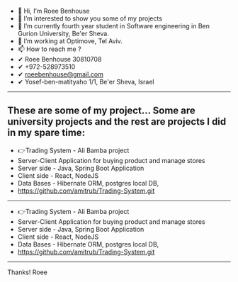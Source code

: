 - 👋 Hi, I’m Roee Benhouse
- 👀 I’m interested to show you some of my projects
- 🌱 I’m currently fourth year student in Software engineering in Ben Gurion University, Be'er Sheva. 
- 💞️ I’m working at Optimove, Tel Aviv.
- 📫 How to reach me ?
- ✔ Roee Benhouse 30810708                          
- ✔ +972-528973510                                      
- ✔ roeebenhouse@gmail.com                              
- ✔ Yosef-ben-matityaho 1/1, Be'er Sheva, Israel        
                       
---------------------------------------------------------------------
These are some of my project... Some are university projects and the rest are projects I did in my spare time:
---------------------------------------------------------------------

- 👉Trading System - Ali Bamba project
- Server-Client Application for buying product and manage stores
- Server side - Java, Spring Boot Application
- Client side - React, NodeJS
- Data Bases - Hibernate ORM, postgres local DB, 
- https://github.com/amitrub/Trading-System.git

--------------------------------------------------------

- 👉Trading System - Ali Bamba project
- Server-Client Application for buying product and manage stores
- Server side - Java, Spring Boot Application
- Client side - React, NodeJS
- Data Bases - Hibernate ORM, postgres local DB, 
- https://github.com/amitrub/Trading-System.git

---------------------------------------------------------------------
Thanks!
Roee
<!---
RoeeBenhouse/RoeeBenhouse is a ✨ special ✨ repository because its `README.md` (this file) appears on your GitHub profile.
You can click the Preview link to take a look at your changes.
--->
